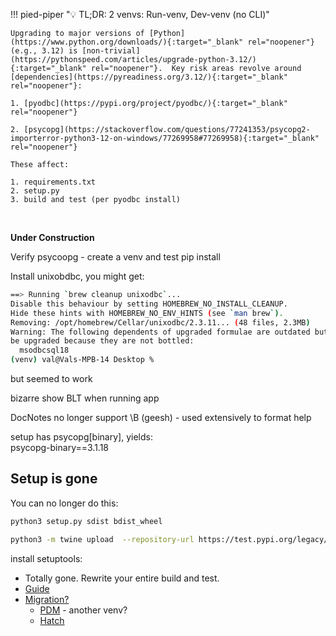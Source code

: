 !!! pied-piper ":bulb: TL;DR: 2 venvs: Run-venv, Dev-venv (no CLI)"

    Upgrading to major versions of [Python](https://www.python.org/downloads/){:target="_blank" rel="noopener"} (e.g., 3.12) is [non-trivial](https://pythonspeed.com/articles/upgrade-python-3.12/){:target="_blank" rel="noopener"}.  Key risk areas revolve around [dependencies](https://pyreadiness.org/3.12/){:target="_blank" rel="noopener"}:

    1. [pyodbc](https://pypi.org/project/pyodbc/){:target="_blank" rel="noopener"}

    2. [psycopg](https://stackoverflow.com/questions/77241353/psycopg2-importerror-python3-12-on-windows/77269958#77269958){:target="_blank" rel="noopener"}

    These affect:

    1. requirements.txt
    2. setup.py
    3. build and test (per pyodbc install)

&nbsp;

**Under Construction**

Verify psycoopg - create a venv and test pip install

Install unixobdbc, you might get:

```bash
==> Running `brew cleanup unixodbc`...
Disable this behaviour by setting HOMEBREW_NO_INSTALL_CLEANUP.
Hide these hints with HOMEBREW_NO_ENV_HINTS (see `man brew`).
Removing: /opt/homebrew/Cellar/unixodbc/2.3.11... (48 files, 2.3MB)
Warning: The following dependents of upgraded formulae are outdated but will not
be upgraded because they are not bottled:
  msodbcsql18
(venv) val@Vals-MPB-14 Desktop % 
```

but seemed to work

bizarre show BLT when running app

DocNotes no longer support \B (geesh) - used extensively to format help

setup has psycopg[binary], yields:<br>
psycopg-binary==3.1.18

## Setup is gone

You can no longer do this:

```bash
python3 setup.py sdist bdist_wheel

python3 -m twine upload  --repository-url https://test.pypi.org/legacy/ --skip-existing dist/* 
```


install setuptools:

* Totally gone.  Rewrite your entire build and test.
* [Guide](https://packaging.python.org/en/latest/guides/modernize-setup-py-project/)
* [Migration?](https://stackoverflow.com/questions/72832052/is-there-a-simple-way-to-convert-setup-py-to-pyproject-toml)
  * [PDM](https://pdm-project.org/latest/) - another venv?
  * [Hatch](https://hatch.pypa.io/latest/intro/#existing-project)


